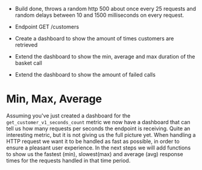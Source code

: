- Build done, throws a random http 500 about once every 25 requests and random delays between 10 and 1500 milliseconds on every request.

- Endpoint GET /customers
- Create a dashboard to show the amount of times customers are retrieved
- Extend the dashboard to show the min, average and max duration of the basket call
- Extend the dashboard to show the amount of failed calls

# Min, Max, Average

Assuming you've just created a dashboard for the `get_customer_v1_seconds_count` metric we now have a dashboard that can tell us how many requests per seconds the endpoint is receiving. Quite an interesting metric, but it is not giving us the full picture yet. When handling a HTTP request we want it to be handled as fast as possible, in order to ensure a pleasant user experience. In the next steps we will add functions to show us the fastest (min), slowest(max) and average (avg) response times for the requests handled in that time period.